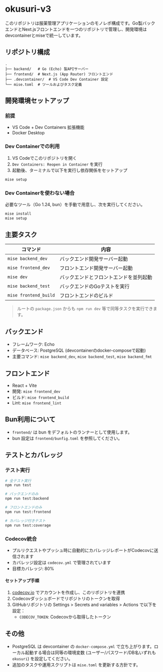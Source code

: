 # okusuri-v3

このリポジトリは服薬管理アプリケーションのモノレポ構成です。Go製バックエンドとNext.jsフロントエンドを一つのリポジトリで管理し、開発環境はdevcontainerとmiseで統一しています。

## リポジトリ構成

```
.
├── backend/   # Go (Echo) 製APIサーバー
├── frontend/  # Next.js (App Router) フロントエンド
├── .devcontainer/  # VS Code Dev Container 設定
└── mise.toml  # ツールおよびタスク定義
```

## 開発環境セットアップ

### 前提
- VS Code + Dev Containers 拡張機能
- Docker Desktop

### Dev Containerでの利用
1. VS Codeでこのリポジトリを開く
2. `Dev Containers: Reopen in Container` を実行
3. 起動後、ターミナルで以下を実行し依存関係をセットアップ

```bash
mise setup
```

### Dev Containerを使わない場合
必要なツール（Go 1.24, bun）を手動で用意し、次を実行してください。

```bash
mise install
mise setup
```

## 主要タスク

| コマンド | 内容 |
| --- | --- |
| `mise backend_dev` | バックエンド開発サーバー起動 |
| `mise frontend_dev` | フロントエンド開発サーバー起動 |
| `mise dev` | バックエンドとフロントエンドを並列起動 |
| `mise backend_test` | バックエンドのGoテストを実行 |
| `mise frontend_build` | フロントエンドのビルド |

> ルートの `package.json` からも `npm run dev` 等で同等タスクを実行できます。

## バックエンド
- フレームワーク: Echo
- データベース: PostgreSQL (devcontainerのdocker-composeで起動)
- 主要コマンド: `mise backend_dev`, `mise backend_test`, `mise backend_fmt`

## フロントエンド
- React + Vite
- 開発: `mise frontend_dev`
- ビルド: `mise frontend_build`
- Lint: `mise frontend_lint`

## Bun利用について
- `frontend/` は bun をデフォルトのランナーとして使用します。
- bun 設定は `frontend/bunfig.toml` を参照してください。

## テストとカバレッジ

### テスト実行
```bash
# 全テスト実行
npm run test

# バックエンドのみ
npm run test:backend

# フロントエンドのみ
npm run test:frontend

# カバレッジ付きテスト
npm run test:coverage
```

### Codecov統合
- プルリクエストやプッシュ時に自動的にカバレッジレポートがCodecovに送信されます
- カバレッジ設定は `codecov.yml` で管理されています
- 目標カバレッジ: 80%

#### セットアップ手順
1. [codecov.io](https://codecov.io) でアカウントを作成し、このリポジトリを連携
2. Codecovダッシュボードでリポジトリのトークンを取得
3. GitHubリポジトリの Settings > Secrets and variables > Actions で以下を設定：
   - `CODECOV_TOKEN`: Codecovから取得したトークン

## その他
- PostgreSQL は devcontainer の `docker-compose.yml` で立ち上がります。ローカル起動する場合は同等の環境変数 (ユーザー/パスワード/DB名いずれも `okusuri`) を設定してください。
- 追加のタスクや運用スクリプトは `mise.toml` を更新する方針です。
